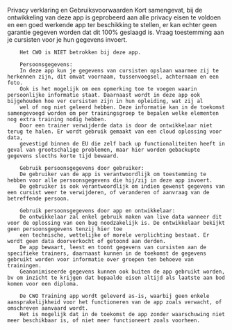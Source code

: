 Privacy verklaring en Gebruiksvoorwaarden
        Kort samengevat, bij de ontwikkeling van deze app is geprobeerd aan alle privacy eisen te voldoen en een goed werkende app ter beschikking te stellen,
        er kan echter geen garantie gegeven worden dat dit 100% geslaagd is. Vraag toestemming aan je cursisten voor je hun gegevens invoert.

        Het CWO is NIET betrokken bij deze app.

        Persoonsgegevens:
        In deze app kun je gegevens van cursisten opslaan waarmee zij te herkennen zijn, dit omvat voornaam, tussenvoegsel, achternaam en een foto.
        Ook is het mogelijk om een opmerking toe te voegen waarin persoonlijke informatie staat. Daarnaast wordt in deze app ook bijgehouden hoe ver cursisten zijn in hun opleiding, wat zij al
        wel of nog niet geleerd hebben. Deze informatie kan in de toekomst samengevoegd worden om per trainingsgroep te bepalen welke elementen nog extra training nodig hebben.
        Door een trainer verwijderde data is door de ontwikkelaar niet terug te halen. Er wordt gebruik gemaakt van een cloud oplossing voor data,
        gevestigd binnen de EU die zelf back up functionaliteiten heeft in geval van grootschalige problemen, maar hier worden gebackupte gegevens slecths korte tijd bewaard.

        Gebruik persoonsgegevens door gebruiker:
        De gebruiker van de app is verantwoordlijk om toestemming te hebben voor alle persoonsgegevens die hij/zij in deze app invoert.
        De gebruiker is ook verantwoordlijk om indien gewenst gegevens van een cursist weer te verwijderen, of veranderen of aanvraag van de betreffende persoon.

        Gebruik persoonsgegevens door app en ontwikkelaar:
        De ontwikkelaar zal enkel gebruik maken van live data wanneer dit voor de oplossing van een bug noodzakelijk is. De ontwikkelaar bekijkt geen persoonsgegevens tenzij hier toe
        een technische, wettelijke of morele verplichting bestaat. Er wordt geen data doorverkocht of getoond aan derden.
        De app bewaart, leest en toont gegevens van cursisten aan de specifieke trainers, daarnaast kunnen in de toekomst de gegevens gebruikt worden voor informatie over groepen ten behoeve van trainingen.
        Geanonimiseerde gegevens kunnen ook buiten de app gebruikt worden, bv om inzicht te krijgen dat bepaalde eisen altijd als laatste aan bod komen voor een diploma.

        De CWO Training app wordt geleverd as-is, waarbij geen enkele aansprakelijkheid voor het functioneren van de app zoals verwacht, of omschreven aanvaard wordt.
        Het is mogelijk dat in de toekomst de app zonder waarschuwing niet meer beschikbaar is, of niet meer functioneert zoals voorheen.
